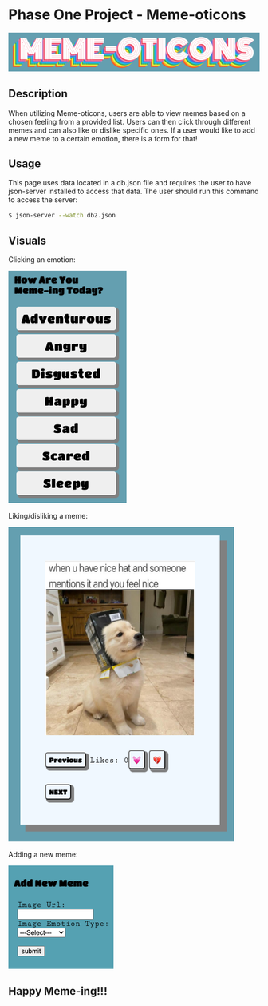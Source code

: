 # Phase One Project - Meme-oticons

![Emotion Menu](images/title.png)

## Description

When utilizing Meme-oticons, users are able to view memes based on a chosen feeling from a provided list. Users can then click through different memes and can also like or dislike specific ones. If a user would like to add a new meme to a certain emotion, there is a form for that!

## Usage

This page uses data located in a db.json file and requires the user to have json-server installed to access that data. The user should run this command to access the server:

```bash
$ json-server --watch db2.json
```

## Visuals

Clicking an emotion:

![Emotion Menu](images/navlist.png)

Liking/disliking a meme:

![Like or Dislike Meme](images/meme.png)

Adding a new meme:

![Add a New Meme](images/screenshot3.png)




## Happy Meme-ing!!!